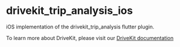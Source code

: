 # drivekit_trip_analysis_ios

iOS implementation of the drivekit_trip_analysis flutter plugin.

To learn more about DriveKit, please visit our [DriveKit documentation](https://docs.drivequant.com/)
